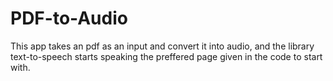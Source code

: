 # PDF-to-Audio
This app takes an pdf as an input and convert it into audio, and the library text-to-speech starts speaking the preffered page given in the code to start with.
